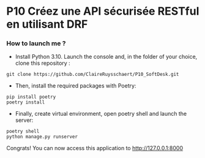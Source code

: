 # P10 Créez une API sécurisée RESTful en utilisant DRF

### How to launch me ? 
- Install Python 3.10. Launch the console and, in the folder of your choice, clone this repository :
```
git clone https://github.com/ClaireRuysschaert/P10_SoftDesk.git
```
- Then, install the required packages with Poetry:
```
pip install poetry
poetry install
```
- Finally, create virtual environment, open poetry shell and launch the server:
```
poetry shell
python manage.py runserver
```
Congrats! You can now access this application to http://127.0.0.1:8000
